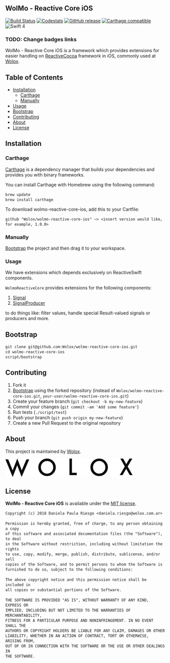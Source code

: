 ## WolMo - Reactive Core iOS
[![Build Status](https://www.bitrise.io/app/d026a7fe0c9dc2f4.svg?token=9MLbGXfHBhZKaL4KXXmpHQ)](https://www.bitrise.io/app/d026a7fe0c9dc2f4#/builds)
[![Codestats](http://codestats.wolox.com.ar/organizations/wolox/projects/wolmo-core-ios/badge)](http://codestats.wolox.com.ar/organizations/wolox/projects/wolmo-core-ios/badge)
[![GitHub release](https://img.shields.io/github/release/Wolox/wolmo-core-ios.svg)](https://github.com/Wolox/wolmo-reactive-core-ios/releases)
[![Carthage compatible](https://img.shields.io/badge/Carthage-compatible-4BC51D.svg?style=flat)](https://github.com/Carthage/Carthage)
![Swift 4](https://img.shields.io/badge/Swift-4-orange.svg)

### TODO: Change badges links

WolMo - Reactive Core iOS is a framework which provides extensions for easier handling on [ReactiveCocoa](https://github.com/ReactiveCocoa/ReactiveCocoa) framework in iOS, commonly used at [Wolox](http://www.wolox.com.ar/).


## Table of Contents

  * [Installation](#installation)
    * [Carthage](#carthage)
    * [Manually](#manually)
  * [Usage](#usage)
  * [Bootstrap](#bootstrap)
  * [Contributing](#contributing)
  * [About](#about)
  * [License](#license)

## Installation

### Carthage

[Carthage](https://github.com/Carthage/Carthage) is a dependency manager that builds your dependencies and provides you with binary frameworks.

You can install Carthage with Homebrew using the following command:

```
brew update
brew install carthage
```
To download wolmo-reactive-core-ios, add this to your Cartfile:
```
github "Wolox/wolmo-reactive-core-ios" ~> <insert version would like, for example, 1.0.0>
```

### Manually
[Bootstrap](#bootstrap) the project and then drag it to your workspace.

### Usage
We have extensions which depends exclusively on ReactiveSwift components.

`WolmoReactiveCore` provides extensions for the following components:

1. [Signal](WolmoReactiveCore/Signal.swift)
2. [SignalProducer](WolmoReactiveCore/SignalProducer.swift)

to do things like: filter values, handle special Result-valued signals or producers and more.

## Bootstrap
```
git clone git@github.com:Wolox/wolmo-reactive-core-ios.git
cd wolmo-reactive-core-ios
script/bootstrap
```

## Contributing
1. Fork it
2. [Bootstrap](#bootstrap) using the forked repository (instead of `Wolox/wolmo-reactive-core-ios.git`, `your-user/wolmo-reactive-core-ios.git`)
3. Create your feature branch (`git checkout -b my-new-feature`)
4. Commit your changes (`git commit -am 'Add some feature'`)
5. Run tests (`./script/test`)
6. Push your branch (`git push origin my-new-feature`)
7. Create a new Pull Request to the original repository

## About

This project is maintained by [Wolox](http://www.wolox.com.ar).

![Wolox](https://raw.githubusercontent.com/Wolox/press-kit/master/logos/logo_banner.png)

## License
**WolMo - Reactive Core iOS** is available under the [MIT license](LICENSE.txt).

    Copyright (c) 2018 Daniela Paula Riesgo <daniela.riesgo@wolox.com.ar>

    Permission is hereby granted, free of charge, to any person obtaining a copy
    of this software and associated documentation files (the "Software"), to deal
    in the Software without restriction, including without limitation the rights
    to use, copy, modify, merge, publish, distribute, sublicense, and/or sell
    copies of the Software, and to permit persons to whom the Software is
    furnished to do so, subject to the following conditions:

    The above copyright notice and this permission notice shall be included in
    all copies or substantial portions of the Software.

    THE SOFTWARE IS PROVIDED "AS IS", WITHOUT WARRANTY OF ANY KIND, EXPRESS OR
    IMPLIED, INCLUDING BUT NOT LIMITED TO THE WARRANTIES OF MERCHANTABILITY,
    FITNESS FOR A PARTICULAR PURPOSE AND NONINFRINGEMENT. IN NO EVENT SHALL THE
    AUTHORS OR COPYRIGHT HOLDERS BE LIABLE FOR ANY CLAIM, DAMAGES OR OTHER
    LIABILITY, WHETHER IN AN ACTION OF CONTRACT, TORT OR OTHERWISE, ARISING FROM,
    OUT OF OR IN CONNECTION WITH THE SOFTWARE OR THE USE OR OTHER DEALINGS IN
    THE SOFTWARE.
